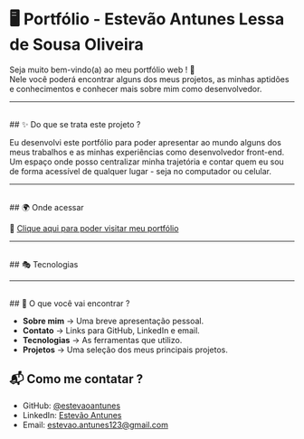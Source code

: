 # 🖥️ Portfólio - Estevão Antunes Lessa de Sousa Oliveira

Seja muito bem-vindo(a) ao meu portfólio web ! 🤚<br>
Nele você poderá encontrar alguns dos meus projetos, as minhas aptidões e conhecimentos e conhecer mais sobre mim como desenvolvedor.

---
<br>
## ✨ Do que se trata este projeto ?<br> 

Eu desenvolvi este portfólio para poder apresentar ao mundo alguns dos meus trabalhos e as minhas experiências como desenvolvedor front-end.<br>
Um espaço onde posso centralizar minha trajetória e contar quem eu sou de forma acessível de qualquer lugar - seja no computador ou celular.

---
<br>
## 🌍 Onde acessar <br>

🔗 [Clique aqui para poder visitar meu portfólio]()

---
<br>
## 🎭 Tecnologias<br>



---
<br>
## 📌 O que você vai encontrar ?<br>

- **Sobre mim** → Uma breve apresentação pessoal.<br>
- **Contato** → Links para GitHub, LinkedIn e email. <br> 
- **Tecnologias** → As ferramentas que utilizo.<br>  
- **Projetos** → Uma seleção dos meus principais projetos.  

## 📬 Como me contatar ?<br>

- GitHub: [@estevaoantunes](https://github.com/estevaoantunes)<br>
- LinkedIn: [Estevão Antunes](https://linkedin.com/in/estevao-antunes)<br>
- Email: [estevao.antunes123@gmail.com](mailto:estevao.antunes123@gmail.com)<br>
<br>
